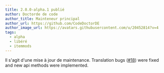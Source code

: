 ```yaml
---
title: 2.0.0-alpha.1 publié
author: Doctorde de code
author_title: Mainteneur principal
author_url: https://github.com/CodeDoctorDE
author_image_url: https://avatars.githubusercontent.com/u/20452814?v=4
tags:
  - alpha
  - libéré
  - itemmods
---
```


Il s'agit d'une mise à jour de maintenance. Translation bugs ([#18](https://github.com/CodeDoctorDE/ItemMods/issues/18)) were fixed and new api methods were implemented.
